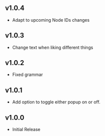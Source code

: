 
## v1.0.4
- Adapt to upcoming Node IDs changes

## v1.0.3
- Change text when liking different things

## v1.0.2
- Fixed grammar

## v1.0.1
- Add option to toggle either popup on or off.

## v1.0.0
- Initial Release
